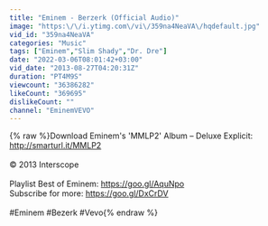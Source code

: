 ```yaml
---
title: "Eminem - Berzerk (Official Audio)"
image: "https:\/\/i.ytimg.com\/vi\/359na4NeaVA\/hqdefault.jpg"
vid_id: "359na4NeaVA"
categories: "Music"
tags: ["Eminem","Slim Shady","Dr. Dre"]
date: "2022-03-06T08:01:42+03:00"
vid_date: "2013-08-27T04:20:31Z"
duration: "PT4M9S"
viewcount: "36386282"
likeCount: "369695"
dislikeCount: ""
channel: "EminemVEVO"
---
```

{% raw %}Download Eminem's 'MMLP2' Album – Deluxe Explicit: <a rel="nofollow" target="blank" href="http://smarturl.it/MMLP2">http://smarturl.it/MMLP2</a><br /><br />© 2013 Interscope<br /><br />Playlist Best of Eminem: <a rel="nofollow" target="blank" href="https://goo.gl/AquNpo">https://goo.gl/AquNpo</a><br />Subscribe for more: <a rel="nofollow" target="blank" href="https://goo.gl/DxCrDV">https://goo.gl/DxCrDV</a><br /><br />#Eminem #Bezerk #Vevo{% endraw %}
